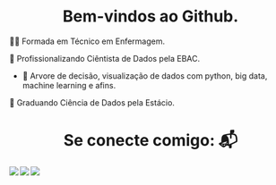 <h1 align="center"> Bem-vindos ao Github. </h1>
    
🧑‍🎓 Formada em Técnico em Enfermagem.

📖 Profissionalizando Ciêntista de Dados pela EBAC.
* 📖 Arvore de decisão, visualização de dados com python, big data, machine learning e afins.
  
📖 Graduando Ciência de Dados pela Estácio.

<h1 align="center">Se conecte comigo: 📬</h1>
<div>
    <a href="https://www.linkedin.com/in/carolrmr" target="_blank"><img align="left" src="https://img.shields.io/badge/LinkedIn-%230077B5?style=for-the-badge&logo=linkedin&logoColor=white" target="_blank"></a> 
    <a href = "mailto:carol.rmr16@gmail.com"><img align="left" src="https://img.shields.io/badge/Gmail-D14836?style=for-the-badge&logo=gmail&logoColor=red"></a>
<a href = "https://github.com/carolrmr"><img align="left" src="https://img.shields.io/badge/GitHub-323232?style=for-the-badge&logo=github&logoColor=black"></a>
</div>


    
